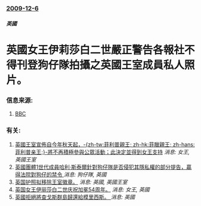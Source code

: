 ### [2009-12-6](/news/2009/12/6/index.md)

##### 英國
#  英國女王伊莉莎白二世嚴正警告各報社不得刊登狗仔隊拍攝之英國王室成員私人照片。




### 信息来源:

1. [BBC](http://news.bbc.co.uk/2/hi/uk_news/8397664.stm)

### 有关:

1. [ 英國王室宣佈自今年秋天起，-{zh-tw:菲利普親王; zh-hk:菲臘親王; zh-hans:菲利普亲王;}-將不再積極參與公眾活動；此決定並得到女王支持](/news/2017/05/4/英國王室宣佈自今年秋天起-zh-tw-菲利普親王-zh-hk-菲臘親王-zh-hans-菲利普亲王-將不再.md) _消息: 女王, 英國王室_
2. [ 英國團體1世代成員哈利·斯泰爾針對狗仔隊是否侵犯其隱私權的部分提告，贏得法院對狗仔的禁令 ](/news/2013/12/17/英國團體1世代成員哈利-斯泰爾針對狗仔隊是否侵犯其隱私權的部分提告-贏得法院對狗仔的禁令.md) _消息: 狗仔隊, 英國_
3. [英国护照拟移除王室徽章。](/news/2007/09/10/英国护照拟移除王室徽章.md) _消息: 英國, 英國王室_
4. [英国女王伊丽莎白二世庆祝加冕54周年。](/news/2007/06/2/英国女王伊丽莎白二世庆祝加冕54周年.md) _消息: 女王, 英國_
5. [英國拒絕將查戈斯群島歸還給模里西斯。 ](/news/2019/05/22/英國拒絕將查戈斯群島歸還給模里西斯.md) _消息: 英國_

